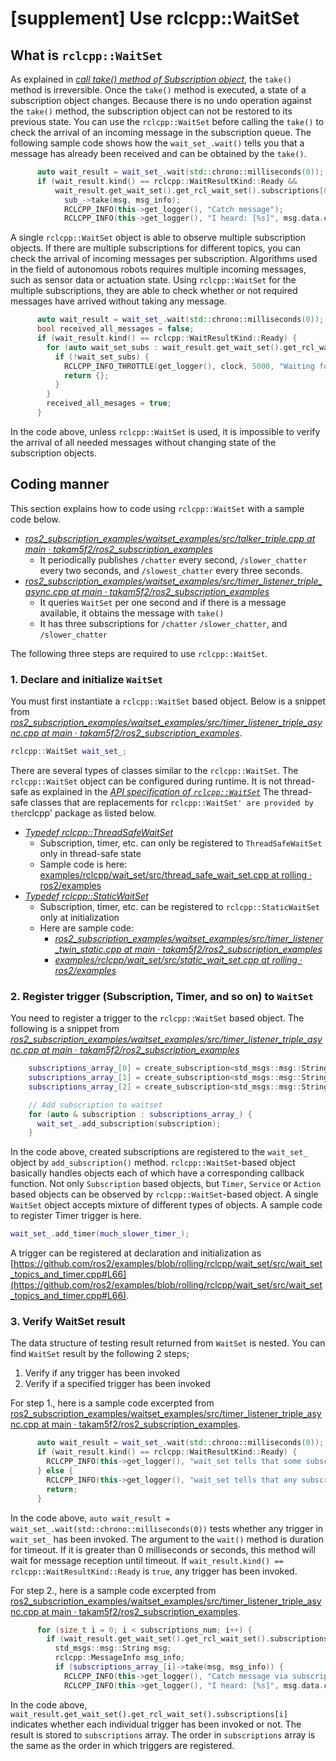 # [supplement] Use rclcpp::WaitSet

## What is `rclcpp::WaitSet`

As explained in [_call take() method of Subscription object_](./index.md#call-take-method-of-subscription-object), the `take()` method is irreversible. Once the `take()` method is executed, a state of a subscription object changes. Because there is no undo operation against the `take()` method, the subscription object can not be restored to its previous state. You can use the `rclcpp::WaitSet` before calling the `take()` to check the arrival of an incoming message in the subscription queue.
The following sample code shows how the `wait_set_.wait()` tells you that a message has already been received and can be obtained by the `take()`.

```c++
      auto wait_result = wait_set_.wait(std::chrono::milliseconds(0));
      if (wait_result.kind() == rclcpp::WaitResultKind::Ready &&
          wait_result.get_wait_set().get_rcl_wait_set().subscriptions[0]) {
            sub_->take(msg, msg_info);
            RCLCPP_INFO(this->get_logger(), "Catch message");
            RCLCPP_INFO(this->get_logger(), "I heard: [%s]", msg.data.c_str());
```

A single `rclcpp::WaitSet` object is able to observe multiple subscription objects. If there are multiple subscriptions for different topics, you can check the arrival of incoming messages per subscription. Algorithms used in the field of autonomous robots requires multiple incoming messages, such as sensor data or actuation state. Using `rclcpp::WaitSet` for the multiple subscriptions, they are able to check whether or not required messages have arrived without taking any message.

```c++
      auto wait_result = wait_set_.wait(std::chrono::milliseconds(0));
      bool received_all_messages = false;
      if (wait_result.kind() == rclcpp::WaitResultKind::Ready) {
        for (auto wait_set_subs : wait_result.get_wait_set().get_rcl_wait_set().subscriptions) {
          if (!wait_set_subs) {
            RCLCPP_INFO_THROTTLE(get_logger(), clock, 5000, "Waiting for data...");
            return {};
          }
        }
        received_all_mesages = true;
      }
```

In the code above, unless `rclcpp::WaitSet` is used, it is impossible to verify the arrival of all needed messages without changing state of the subscription objects.

## Coding manner

This section explains how to code using `rclcpp::WaitSet` with a sample code below.

- [_ros2_subscription_examples/waitset_examples/src/talker_triple.cpp at main · takam5f2/ros2_subscription_examples_](https://github.com/takam5f2/ros2_subscription_examples/blob/main/waitset_examples/src/talker_triple.cpp)
  - It periodically publishes `/chatter` every second, `/slower_chatter` every two seconds, and `/slowest_chatter` every three seconds.
- [_ros2_subscription_examples/waitset_examples/src/timer_listener_triple_async.cpp at main · takam5f2/ros2_subscription_examples_](https://github.com/takam5f2/ros2_subscription_examples/blob/main/waitset_examples/src/timer_listener_triple_async.cpp)
  - It queries `WaitSet` per one second and if there is a message available, it obtains the message with `take()`
  - It has three subscriptions for `/chatter` `/slower_chatter`, and `/slower_chatter`

The following three steps are required to use `rclcpp::WaitSet`.

### 1. Declare and initialize `WaitSet`

You must first instantiate a `rclcpp::WaitSet` based object.
Below is a snippet from [_ros2_subscription_examples/waitset_examples/src/timer_listener_triple_async.cpp at main · takam5f2/ros2_subscription_examples_](https://github.com/takam5f2/ros2_subscription_examples/blob/main/waitset_examples/src/timer_listener_triple_async.cpp).

```c++
rclcpp::WaitSet wait_set_;
```

There are several types of classes similar to the `rclcpp::WaitSet`. The `rclcpp::WaitSet` object can be configured during runtime. It is not thread-safe as explained in the [_API specification of `rclcpp::WaitSet`_](https://docs.ros.org/en/ros2_packages/humble/api/rclcpp/generated/typedef_namespacerclcpp_1ad6fb19c154de27e92430309d2da25ac3.html)
The thread-safe classes that are replacements for `rclcpp::WaitSet' are provided by the`rclcpp' package as listed below.

- [_Typedef rclcpp::ThreadSafeWaitSet_](https://docs.ros.org/en/ros2_packages/humble/api/rclcpp/generated/typedef_namespacerclcpp_1acaec573e71549fd3078644e18e7f7127.html)
  - Subscription, timer, etc. can only be registered to `ThreadSafeWaitSet` only in thread-safe state
  - Sample code is here: [examples/rclcpp/wait_set/src/thread_safe_wait_set.cpp at rolling · ros2/examples](https://github.com/ros2/examples/blob/rolling/rclcpp/wait_set/src/thread_safe_wait_set.cpp)
- [_Typedef rclcpp::StaticWaitSet_](https://docs.ros.org/en/ros2_packages/humble/api/rclcpp/generated/typedef_namespacerclcpp_1adb06acf4a5723b1445fa6ed4e8f73374.html)
  - Subscription, timer, etc. can be registered to `rclcpp::StaticWaitSet` only at initialization
  - Here are sample code:
    - [_ros2_subscription_examples/waitset_examples/src/timer_listener_twin_static.cpp at main · takam5f2/ros2_subscription_examples_](https://github.com/takam5f2/ros2_subscription_examples/blob/main/waitset_examples/src/timer_listener_twin_static.cpp)
    - [_examples/rclcpp/wait_set/src/static_wait_set.cpp at rolling · ros2/examples_](https://github.com/ros2/examples/blob/rolling/rclcpp/wait_set/src/static_wait_set.cpp)

### 2. Register trigger (Subscription, Timer, and so on) to `WaitSet`

You need to register a trigger to the `rclcpp::WaitSet` based object.
The following is a snippet from [_ros2_subscription_examples/waitset_examples/src/timer_listener_triple_async.cpp at main · takam5f2/ros2_subscription_examples_](https://github.com/takam5f2/ros2_subscription_examples/blob/main/waitset_examples/src/timer_listener_triple_async.cpp)

```c++
    subscriptions_array_[0] = create_subscription<std_msgs::msg::String>("chatter", qos, not_executed_callback, subscription_options);
    subscriptions_array_[1] = create_subscription<std_msgs::msg::String>("slower_chatter", qos, not_executed_callback, subscription_options);
    subscriptions_array_[2] = create_subscription<std_msgs::msg::String>("slowest_chatter", qos, not_executed_callback, subscription_options);

    // Add subscription to waitset
    for (auto & subscription : subscriptions_array_) {
      wait_set_.add_subscription(subscription);
    }
```

In the code above, created subscriptions are registered to the `wait_set_` object by `add_subscription()` method.
`rclcpp::WaitSet`-based object basically handles objects each of which have a corresponding callback function. Not only `Subscription` based objects, but `Timer`, `Service` or `Action` based objects can be observed by `rclcpp::WaitSet`-based object. A single `WaitSet` object accepts mixture of different types of objects.
A sample code to register Timer trigger is here.

```c++
wait_set_.add_timer(much_slower_timer_);
```

A trigger can be registered at declaration and initialization as [https://github.com/ros2/examples/blob/rolling/rclcpp/wait_set/src/wait_set_topics_and_timer.cpp#L66](https://github.com/ros2/examples/blob/rolling/rclcpp/wait_set/src/wait_set_topics_and_timer.cpp#L66).

### 3. Verify WaitSet result

The data structure of testing result returned from `WaitSet` is nested.
You can find `WaitSet` result by the following 2 steps;

1. Verify if any trigger has been invoked
2. Verify if a specified trigger has been invoked

For step 1., here is a sample code excerpted from [ros2_subscription_examples/waitset_examples/src/timer_listener_triple_async.cpp at main · takam5f2/ros2_subscription_examples](https://github.com/takam5f2/ros2_subscription_examples/blob/main/waitset_examples/src/timer_listener_triple_async.cpp).

```c++
      auto wait_result = wait_set_.wait(std::chrono::milliseconds(0));
      if (wait_result.kind() == rclcpp::WaitResultKind::Ready) {
        RCLCPP_INFO(this->get_logger(), "wait_set tells that some subscription is ready");
      } else {
        RCLCPP_INFO(this->get_logger(), "wait_set tells that any subscription is not ready and return");
        return;
      }
```

In the code above, `auto wait_result = wait_set_.wait(std::chrono::milliseconds(0))` tests whether any trigger in `wait_set_` has been invoked. The argument to the `wait()` method is duration for timeout. If it is greater than 0 milliseconds or seconds, this method will wait for message reception until timeout.
If `wait_result.kind() == rclcpp::WaitResultKind::Ready` is `true`, any trigger has been invoked.

For step 2., here is a sample code excerpted from [ros2_subscription_examples/waitset_examples/src/timer_listener_triple_async.cpp at main · takam5f2/ros2_subscription_examples](https://github.com/takam5f2/ros2_subscription_examples/blob/main/waitset_examples/src/timer_listener_triple_async.cpp).

```c++
      for (size_t i = 0; i < subscriptions_num; i++) {
        if (wait_result.get_wait_set().get_rcl_wait_set().subscriptions[i]) {
          std_msgs::msg::String msg;
          rclcpp::MessageInfo msg_info;
          if (subscriptions_array_[i]->take(msg, msg_info)) {
            RCLCPP_INFO(this->get_logger(), "Catch message via subscription[%ld]", i);
            RCLCPP_INFO(this->get_logger(), "I heard: [%s]", msg.data.c_str());
```

In the code above, `wait_result.get_wait_set().get_rcl_wait_set().subscriptions[i]` indicates whether each individual trigger has been invoked or not. The result is stored to `subscriptions` array. The order in `subscriptions` array is the same as the order in which triggers are registered.
